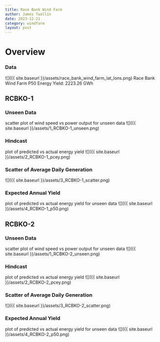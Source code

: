 ```yaml
---
title: Race Bank Wind Farm
author: James Twallin
date: 2023-12-21
category: windfarm
layout: post
---
```

# Overview

### Data

![]({{ site.baseurl }}/assets/race_bank_wind_farm_lat_lons.png)
Race Bank Wind Farm P50 Energy Yield: 2223.26 GWh

RCBKO-1
-------------
### Unseen Data 
scatter plot of wind speed vs power output for unseen data
![]({{ site.baseurl }}/assets/1_RCBKO-1_unseen.png)
### Hindcast 
plot of predicted vs actual energy yield
![]({{ site.baseurl }}/assets/2_RCBKO-1_pcey.png)
### Scatter of Average Daily Generation 

![]({{ site.baseurl }}/assets/3_RCBKO-1_scatter.png)
### Expected Annual Yield 
plot of predicted vs actual energy yield for unseen data
![]({{ site.baseurl }}/assets/4_RCBKO-1_p50.png)

RCBKO-2
-------------
### Unseen Data 
scatter plot of wind speed vs power output for unseen data
![]({{ site.baseurl }}/assets/1_RCBKO-2_unseen.png)
### Hindcast 
plot of predicted vs actual energy yield
![]({{ site.baseurl }}/assets/2_RCBKO-2_pcey.png)
### Scatter of Average Daily Generation 

![]({{ site.baseurl }}/assets/3_RCBKO-2_scatter.png)
### Expected Annual Yield 
plot of predicted vs actual energy yield for unseen data
![]({{ site.baseurl }}/assets/4_RCBKO-2_p50.png)


